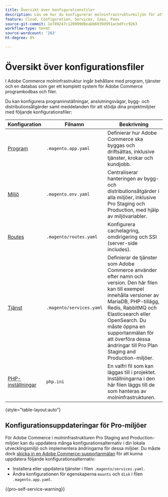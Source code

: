 ```yaml
---
title: Översikt över konfigurationsfiler
description: Läs om hur du konfigurerar molninfrastrukturmiljön för att stödja driftsättning och hantering av din anpassade Adobe Commerce-butik.
feature: Cloud, Configuration, Services, Iaas, Paas
source-git-commit: 1e789247c12009908eabb6039d951acbdfcc9263
workflow-type: tm+mt
source-wordcount: '263'
ht-degree: 0%

---
```


# Översikt över konfigurationsfiler

I Adobe Commerce molninfrastruktur ingår behållare med program, tjänster och en databas som ger ett komplett system för Adobe Commerce programkodbas och filer.

Du kan konfigurera programinställningar, anslutningsvägar, bygg- och distributionsåtgärder samt meddelanden för att stödja dina projektmiljöer med följande konfigurationsfiler:

| Konfiguration | Filnamn | Beskrivning |
| ------------- | -------- | ----------- |
| [Program](../application/configure-app-yaml.md) | `.magento.app.yaml` | Definierar hur Adobe Commerce ska byggas och driftsättas, inklusive tjänster, krokar och kundjobb. |
| [Miljö](configure-env-yaml.md) | `.magento.env.yaml` | Centraliserar hanteringen av bygg- och distributionsåtgärder i alla miljöer, inklusive Pro Staging och Production, med hjälp av miljövariabler. |
| [Routes](../routes/routes-yaml.md) | `.magento/routes.yaml` | Konfigurera cachelagring, omdirigering och SSI (server-side includes). |
| [Tjänst](../services/services-yaml.md) | `.magento/services.yaml` | Definierar de tjänster som Adobe Commerce använder efter namn och version. Den här filen kan till exempel innehålla versioner av MariaDB, PHP-tillägg, Redis, RabbitMQ och Elasticsearch eller OpenSearch. Du måste öppna en supportanmälan för att överföra dessa ändringar till Pro Plan Staging and Production-miljöer. |
| [PHP-inställningar](../application/php-settings.md#configure-php) | `php.ini` | En valfri fil som kan läggas till i projektet. Inställningarna i den här filen läggs till de som hanteras av molninfrastrukturen. |

{style="table-layout:auto"}

## Konfigurationsuppdateringar för Pro-miljöer

För Adobe Commerce i molninfrastrukturen Pro Staging and Production-miljöer kan du uppdatera många konfigurationsalternativ i din lokala utvecklingsmiljö och implementera ändringarna för dessa miljöer. Du måste dock [skicka in en Adobe Commerce-supportanmälan](https://experienceleague.adobe.com/docs/commerce-knowledge-base/kb/help-center-guide/magento-help-center-user-guide.html?lang=sv-SE#submit-ticket) för att kunna uppdatera följande konfigurationsalternativ:

- Installera eller uppdatera tjänster i filen `.magento/services.yaml`.
- Ändra konfigurationen för egenskaperna `mounts` och `disk` i filen `.magento.app.yaml`.

{{pro-self-service-warning}}
